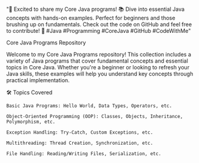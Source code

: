 "🚀 Excited to share my Core Java programs! 📚 Dive into essential Java concepts with hands-on examples. Perfect for beginners and those brushing up on fundamentals. Check out the code on GitHub and feel free to contribute! 🌟 #Java #Programming #CoreJava #GitHub #CodeWithMe"

Core Java Programs Repository

Welcome to my Core Java Programs repository! This collection includes a variety of Java programs that cover fundamental concepts and essential topics in Core Java. Whether you're a beginner or looking to refresh your Java skills, these examples will help you understand key concepts through practical implementation.

🛠️ Topics Covered

    Basic Java Programs: Hello World, Data Types, Operators, etc.

    Object-Oriented Programming (OOP): Classes, Objects, Inheritance, Polymorphism, etc.

    Exception Handling: Try-Catch, Custom Exceptions, etc.

    Multithreading: Thread Creation, Synchronization, etc.

    File Handling: Reading/Writing Files, Serialization, etc.

